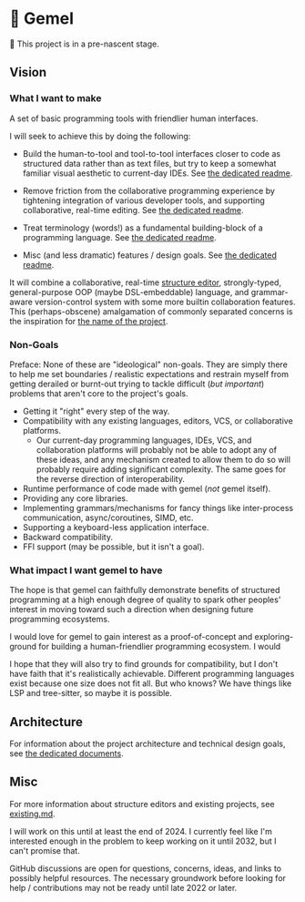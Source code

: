 # 🌳 Gemel

🚧 This project is in a pre-nascent stage.

## Vision

### What I want to make

A set of basic programming tools with friendlier human interfaces.

I will seek to achieve this by doing the following:

- Build the human-to-tool and tool-to-tool interfaces closer to code as structured data rather than as text files, but try to keep a somewhat familiar visual aesthetic to current-day IDEs. See [the dedicated readme](doc/design/core-goals/01-ast.md).

- Remove friction from the collaborative programming experience by tightening integration of various developer tools, and supporting collaborative, real-time editing. See [the dedicated readme](doc/design/core-goals/02-collaboration.md).

- Treat terminology (words!) as a fundamental building-block of a programming language. See [the dedicated readme](doc/design/core-goals/03-words.md).

- Misc (and less dramatic) features / design goals. See [the dedicated readme](doc/design/core-goals/04-non-dramatic.md).

It will combine a collaborative, real-time [structure editor](https://wikipedia.org/wiki/Structure_editor), strongly-typed, general-purpose OOP (maybe DSL-embeddable) language, and grammar-aware version-control system with some more builtin collaboration features. This (perhaps-obscene) amalgamation of commonly separated concerns is the inspiration for [the name of the project](https://wikipedia.org/wiki/Inosculation).

### Non-Goals

Preface: None of these are "ideological" non-goals. They are simply there to help me set boundaries / realistic expectations and restrain myself from getting derailed or burnt-out trying to tackle difficult (_but important_) problems that aren't core to the project's goals.

- Getting it "right" every step of the way.
- Compatibility with any existing languages, editors, VCS, or collaborative platforms.
  - Our current-day programming languages, IDEs, VCS, and collaboration platforms will probably not be able to adopt any of these ideas, and any mechanism created to allow them to do so will probably require adding significant complexity. The same goes for the reverse direction of interoperability.
- Runtime performance of code made with gemel (_not_ gemel itself).
- Providing any core libraries.
- Implementing grammars/mechanisms for fancy things like inter-process communication, async/coroutines, SIMD, etc.
- Supporting a keyboard-less application interface.
- Backward compatibility.
- FFI support (may be possible, but it isn't a goal).

### What impact I want gemel to have

The hope is that gemel can faithfully demonstrate benefits of structured programming at a high enough degree of quality to spark other peoples' interest in moving toward such a direction when designing future programming ecosystems.

I would love for gemel to gain interest as a proof-of-concept and exploring-ground for building a human-friendlier programming ecosystem. I would

I hope that they will also try to find grounds for compatibility, but I don't have faith that it's realistically achievable. Different programming languages exist because one size does not fit all. But who knows? We have things like LSP and tree-sitter, so maybe it is possible.

## Architecture

For information about the project architecture and technical design goals, see [the dedicated documents](doc/design/architecture/readme.md).

## Misc

For more information about structure editors and existing projects, see [existing.md](doc/info/01-existing.md).

I will work on this until at least the end of 2024. I currently feel like I'm interested enough in the problem to keep working on it until 2032, but I can't promise that.

GitHub discussions are open for questions, concerns, ideas, and links to possibly helpful resources. The necessary groundwork before looking for help / contributions may not be ready until late 2022 or later.
